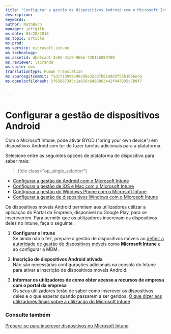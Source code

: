 ```yaml
---
title: "Configurar a gestão de dispositivos Android com o Microsoft Intune | Microsoft Intune"
description: 
keywords: 
author: NathBarn
manager: jeffgilb
ms.date: 04/28/2016
ms.topic: article
ms.prod: 
ms.service: microsoft-intune
ms.technology: 
ms.assetid: dbe5cad1-3e0d-41a9-966b-738156089700
ms.reviewer: lacranda
ms.suite: ems
translationtype: Human Translation
ms.sourcegitcommit: f1dc713099c982d6e32c87b814dd3f55b1656eda
ms.openlocfilehash: 5f65887345c1a650c6d80863e42f447035c789f7


---
```


# Configurar a gestão de dispositivos Android 
Com o Microsoft Intune, pode ativar BYOD ("bring your own device") em dispositivos Android sem ter de fazer tarefas adicionais para a plataforma.

Selecione entre as seguintes opções de plataforma de dispositivo para saber mais:

> [!div class="op_single_selector"]
- [Configurar a gestão de Android com o Microsoft Intune](set-up-android-management-with-microsoft-intune.md)
- [Configurar a gestão de iOS e Mac com o Microsoft Intune](set-up-ios-and-mac-management-with-microsoft-intune.md)
- [Configurar a gestão do Windows Phone com o Microsoft Intune](set-up-windows-phone-management-with-microsoft-intune.md)
- [Configurar a gestão de dispositivos Windows com o Microsoft Intune](set-up-windows-device-management-with-microsoft-intune.md)

Os dispositivos móveis Android permitem aos utilizadores utilizar a aplicação do Portal da Empresa, disponível no Google Play, para se inscreverem. Para permitir que os utilizadores inscrevam os dispositivos deles no Intune, faça o seguinte.

1.  **Configurar o Intune**<br>
    Se ainda não o fez, prepare a gestão de dispositivos móveis ao [definir a autoridade de gestão de dispositivos móveis](get-ready-to-enroll-devices-in-microsoft-intune.md#set-mobile-device-management-authority) como **Microsoft Intune** e ao configurar a MDM.

2.  **Inscrição de dispositivos Android ativada**<br>
    Não são necessárias configurações adicionais na consola do Intune para ativar a inscrição de dispositivos móveis Android.

3.  **Informar os utilizadores de como obter acesso a recursos de empresa com o portal da empresa**<br>
    Os seus utilizadores terão de saber como inscrever os dispositivos deles e o que esperar quando passarem a ser geridos. [O que dizer aos utilizadores finais sobre a utilização do Microsoft Intune](what-to-tell-your-end-users-about-using-microsoft-intune.md)

### Consulte também
[Prepare-se para inscrever dispositivos no Microsoft Intune](get-ready-to-enroll-devices-in-microsoft-intune.md)



<!--HONumber=Jun16_HO5-->


